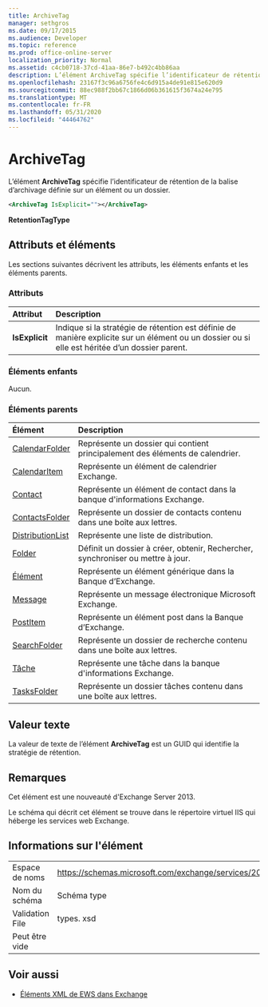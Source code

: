 ```yaml
---
title: ArchiveTag
manager: sethgros
ms.date: 09/17/2015
ms.audience: Developer
ms.topic: reference
ms.prod: office-online-server
localization_priority: Normal
ms.assetid: c4cb0718-37cd-41aa-86e7-b492c4bb86aa
description: L’élément ArchiveTag spécifie l’identificateur de rétention de la balise d’archivage définie sur un élément ou un dossier.
ms.openlocfilehash: 23167f3c96a6756fe4c6d915a4de91e815e620d9
ms.sourcegitcommit: 88ec988f2bb67c1866d06b361615f3674a24e795
ms.translationtype: MT
ms.contentlocale: fr-FR
ms.lasthandoff: 05/31/2020
ms.locfileid: "44464762"
---
```

# <a name="archivetag"></a>ArchiveTag

L’élément **ArchiveTag** spécifie l’identificateur de rétention de la balise d’archivage définie sur un élément ou un dossier. 
  
```XML
<ArchiveTag IsExplicit=""></ArchiveTag>
```

 **RetentionTagType**
## <a name="attributes-and-elements"></a>Attributs et éléments

Les sections suivantes décrivent les attributs, les éléments enfants et les éléments parents.
  
### <a name="attributes"></a>Attributs

|**Attribut**|**Description**|
|:-----|:-----|
|**IsExplicit** <br/> |Indique si la stratégie de rétention est définie de manière explicite sur un élément ou un dossier ou si elle est héritée d’un dossier parent.  <br/> |
   
### <a name="child-elements"></a>Éléments enfants

Aucun.
  
### <a name="parent-elements"></a>Éléments parents

|**Élément**|**Description**|
|:-----|:-----|
|[CalendarFolder](calendarfolder.md) <br/> |Représente un dossier qui contient principalement des éléments de calendrier.  <br/> |
|[CalendarItem](calendaritem.md) <br/> |Représente un élément de calendrier Exchange.  <br/> |
|[Contact](contact.md) <br/> |Représente un élément de contact dans la banque d'informations Exchange.  <br/> |
|[ContactsFolder](contactsfolder.md) <br/> |Représente un dossier de contacts contenu dans une boîte aux lettres.  <br/> |
|[DistributionList](distributionlist.md) <br/> |Représente une liste de distribution.  <br/> |
|[Folder](folder.md) <br/> |Définit un dossier à créer, obtenir, Rechercher, synchroniser ou mettre à jour.  <br/> |
|[Élément](item.md) <br/> |Représente un élément générique dans la Banque d’Exchange.  <br/> |
|[Message](message-ex15websvcsotherref.md) <br/> |Représente un message électronique Microsoft Exchange.  <br/> |
|[PostItem](postitem.md) <br/> |Représente un élément post dans la Banque d’Exchange.  <br/> |
|[SearchFolder](searchfolder.md) <br/> |Représente un dossier de recherche contenu dans une boîte aux lettres.  <br/> |
|[Tâche](task.md) <br/> |Représente une tâche dans la banque d'informations Exchange.  <br/> |
|[TasksFolder](tasksfolder.md) <br/> |Représente un dossier tâches contenu dans une boîte aux lettres.  <br/> |
   
## <a name="text-value"></a>Valeur texte

La valeur de texte de l’élément **ArchiveTag** est un GUID qui identifie la stratégie de rétention. 
  
## <a name="remarks"></a>Remarques

Cet élément est une nouveauté d'Exchange Server 2013.
  
Le schéma qui décrit cet élément se trouve dans le répertoire virtuel IIS qui héberge les services web Exchange.
  
## <a name="element-information"></a>Informations sur l'élément

|||
|:-----|:-----|
|Espace de noms  <br/> |https://schemas.microsoft.com/exchange/services/2006/types  <br/> |
|Nom du schéma  <br/> |Schéma type  <br/> |
|Validation File  <br/> |types. xsd  <br/> |
|Peut être vide  <br/> ||
   
## <a name="see-also"></a>Voir aussi

- [Éléments XML de EWS dans Exchange](ews-xml-elements-in-exchange.md)

